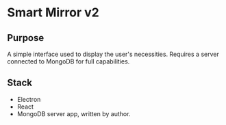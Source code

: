 # Smart Mirror v2

## Purpose

A simple interface used to display the user's necessities. Requires a server connected to MongoDB for full capabilities.

## Stack

- Electron
- React
- MongoDB server app, written by author.
